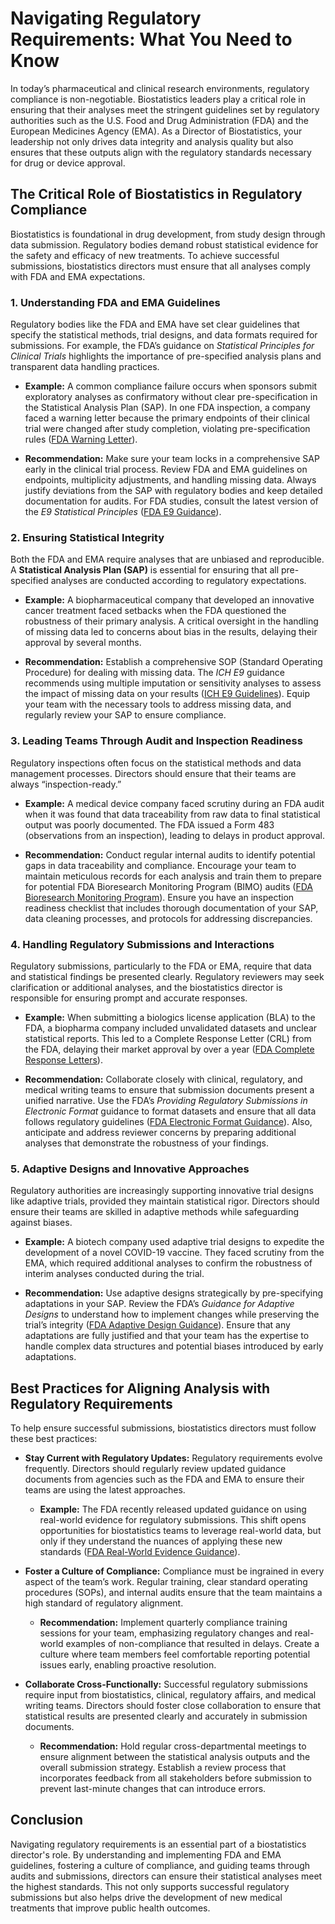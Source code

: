 # Navigating Regulatory Requirements: What You Need to Know

In today’s pharmaceutical and clinical research environments, regulatory compliance is non-negotiable. Biostatistics leaders play a critical role in ensuring that their analyses meet the stringent guidelines set by regulatory authorities such as the U.S. Food and Drug Administration (FDA) and the European Medicines Agency (EMA). As a Director of Biostatistics, your leadership not only drives data integrity and analysis quality but also ensures that these outputs align with the regulatory standards necessary for drug or device approval.

## The Critical Role of Biostatistics in Regulatory Compliance

Biostatistics is foundational in drug development, from study design through data submission. Regulatory bodies demand robust statistical evidence for the safety and efficacy of new treatments. To achieve successful submissions, biostatistics directors must ensure that all analyses comply with FDA and EMA expectations.

### 1. Understanding FDA and EMA Guidelines

Regulatory bodies like the FDA and EMA have set clear guidelines that specify the statistical methods, trial designs, and data formats required for submissions. For example, the FDA’s guidance on _Statistical Principles for Clinical Trials_ highlights the importance of pre-specified analysis plans and transparent data handling practices.

- **Example:** A common compliance failure occurs when sponsors submit exploratory analyses as confirmatory without clear pre-specification in the Statistical Analysis Plan (SAP). In one FDA inspection, a company faced a warning letter because the primary endpoints of their clinical trial were changed after study completion, violating pre-specification rules ([FDA Warning Letter](https://www.fda.gov/inspections-compliance-enforcement-and-criminal-investigations/warning-letters)).
  
- **Recommendation:** Make sure your team locks in a comprehensive SAP early in the clinical trial process. Review FDA and EMA guidelines on endpoints, multiplicity adjustments, and handling missing data. Always justify deviations from the SAP with regulatory bodies and keep detailed documentation for audits. For FDA studies, consult the latest version of the _E9 Statistical Principles_ ([FDA E9 Guidance](https://www.fda.gov/regulatory-information/search-fda-guidance-documents/e9-statistical-principles-clinical-trials)).

### 2. Ensuring Statistical Integrity

Both the FDA and EMA require analyses that are unbiased and reproducible. A **Statistical Analysis Plan (SAP)** is essential for ensuring that all pre-specified analyses are conducted according to regulatory expectations.

- **Example:** A biopharmaceutical company that developed an innovative cancer treatment faced setbacks when the FDA questioned the robustness of their primary analysis. A critical oversight in the handling of missing data led to concerns about bias in the results, delaying their approval by several months.

- **Recommendation:** Establish a comprehensive SOP (Standard Operating Procedure) for dealing with missing data. The _ICH E9_ guidance recommends using multiple imputation or sensitivity analyses to assess the impact of missing data on your results ([ICH E9 Guidelines](https://www.ich.org/page/efficacy-guidelines)). Equip your team with the necessary tools to address missing data, and regularly review your SAP to ensure compliance.

### 3. Leading Teams Through Audit and Inspection Readiness

Regulatory inspections often focus on the statistical methods and data management processes. Directors should ensure that their teams are always “inspection-ready.”

- **Example:** A medical device company faced scrutiny during an FDA audit when it was found that data traceability from raw data to final statistical output was poorly documented. The FDA issued a Form 483 (observations from an inspection), leading to delays in product approval.
  
- **Recommendation:** Conduct regular internal audits to identify potential gaps in data traceability and compliance. Encourage your team to maintain meticulous records for each analysis and train them to prepare for potential FDA Bioresearch Monitoring Program (BIMO) audits ([FDA Bioresearch Monitoring Program](https://www.fda.gov/science-research/clinical-trials-and-human-subject-protection/bioresearch-monitoring-bimo)). Ensure you have an inspection readiness checklist that includes thorough documentation of your SAP, data cleaning processes, and protocols for addressing discrepancies.

### 4. Handling Regulatory Submissions and Interactions

Regulatory submissions, particularly to the FDA or EMA, require that data and statistical findings be presented clearly. Regulatory reviewers may seek clarification or additional analyses, and the biostatistics director is responsible for ensuring prompt and accurate responses.

- **Example:** When submitting a biologics license application (BLA) to the FDA, a biopharma company included unvalidated datasets and unclear statistical reports. This led to a Complete Response Letter (CRL) from the FDA, delaying their market approval by over a year ([FDA Complete Response Letters](https://www.fda.gov/drugs/drug-approvals-and-databases/complete-response-letter-crl-process-new-drug-applications-and-abbreviated-new-drug)).
  
- **Recommendation:** Collaborate closely with clinical, regulatory, and medical writing teams to ensure that submission documents present a unified narrative. Use the FDA’s _Providing Regulatory Submissions in Electronic Format_ guidance to format datasets and ensure that all data follows regulatory guidelines ([FDA Electronic Format Guidance](https://www.fda.gov/regulatory-information/search-fda-guidance-documents/providing-regulatory-submissions-electronic-format-standardized-study-data)). Also, anticipate and address reviewer concerns by preparing additional analyses that demonstrate the robustness of your findings.

### 5. Adaptive Designs and Innovative Approaches

Regulatory authorities are increasingly supporting innovative trial designs like adaptive trials, provided they maintain statistical rigor. Directors should ensure their teams are skilled in adaptive methods while safeguarding against biases.

- **Example:** A biotech company used adaptive trial designs to expedite the development of a novel COVID-19 vaccine. They faced scrutiny from the EMA, which required additional analyses to confirm the robustness of interim analyses conducted during the trial.

- **Recommendation:** Use adaptive designs strategically by pre-specifying adaptations in your SAP. Review the FDA’s _Guidance for Adaptive Designs_ to understand how to implement changes while preserving the trial’s integrity ([FDA Adaptive Design Guidance](https://www.fda.gov/regulatory-information/search-fda-guidance-documents/adaptive-design-clinical-trials-drugs-and-biologics)). Ensure that any adaptations are fully justified and that your team has the expertise to handle complex data structures and potential biases introduced by early adaptations.

## Best Practices for Aligning Analysis with Regulatory Requirements

To help ensure successful submissions, biostatistics directors must follow these best practices:

- **Stay Current with Regulatory Updates:** Regulatory requirements evolve frequently. Directors should regularly review updated guidance documents from agencies such as the FDA and EMA to ensure their teams are using the latest approaches.
  
  - **Example:** The FDA recently released updated guidance on using real-world evidence for regulatory submissions. This shift opens opportunities for biostatistics teams to leverage real-world data, but only if they understand the nuances of applying these new standards ([FDA Real-World Evidence Guidance](https://www.fda.gov/science-research/science-and-research-special-topics/real-world-evidence)).

- **Foster a Culture of Compliance:** Compliance must be ingrained in every aspect of the team’s work. Regular training, clear standard operating procedures (SOPs), and internal audits ensure that the team maintains a high standard of regulatory alignment.
  
  - **Recommendation:** Implement quarterly compliance training sessions for your team, emphasizing regulatory changes and real-world examples of non-compliance that resulted in delays. Create a culture where team members feel comfortable reporting potential issues early, enabling proactive resolution.

- **Collaborate Cross-Functionally:** Successful regulatory submissions require input from biostatistics, clinical, regulatory affairs, and medical writing teams. Directors should foster close collaboration to ensure that statistical results are presented clearly and accurately in submission documents.
  
  - **Recommendation:** Hold regular cross-departmental meetings to ensure alignment between the statistical analysis outputs and the overall submission strategy. Establish a review process that incorporates feedback from all stakeholders before submission to prevent last-minute changes that can introduce errors.

## Conclusion

Navigating regulatory requirements is an essential part of a biostatistics director's role. By understanding and implementing FDA and EMA guidelines, fostering a culture of compliance, and guiding teams through audits and submissions, directors can ensure their statistical analyses meet the highest standards. This not only supports successful regulatory submissions but also helps drive the development of new medical treatments that improve public health outcomes.